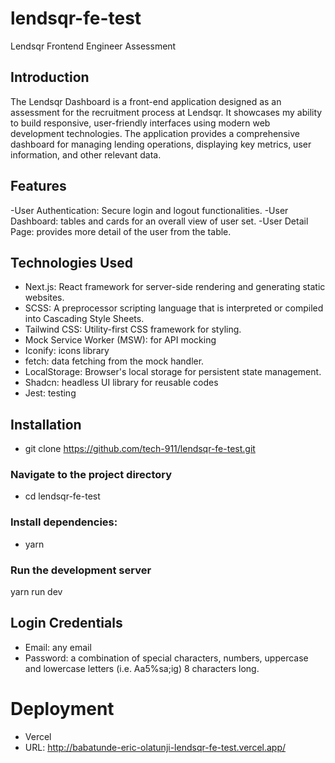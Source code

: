 # lendsqr-fe-test

Lendsqr Frontend Engineer Assessment

## Introduction

The Lendsqr Dashboard is a front-end application designed as an assessment for the recruitment process at Lendsqr. It showcases my ability to build responsive, user-friendly interfaces using modern web development technologies. The application provides a comprehensive dashboard for managing lending operations, displaying key metrics, user information, and other relevant data.

## Features

-User Authentication: Secure login and logout functionalities.
-User Dashboard: tables and cards for an overall view of user set.
-User Detail Page: provides more detail of the user from the table.

## Technologies Used

- Next.js: React framework for server-side rendering and generating static websites.
- SCSS: A preprocessor scripting language that is interpreted or compiled into Cascading Style Sheets.
- Tailwind CSS: Utility-first CSS framework for styling.
- Mock Service Worker (MSW): for API mocking
- Iconify: icons library
- fetch: data fetching from the mock handler.
- LocalStorage: Browser's local storage for persistent state management.
- Shadcn: headless UI library for reusable codes
- Jest: testing

## Installation

- git clone https://github.com/tech-911/lendsqr-fe-test.git

### Navigate to the project directory

- cd lendsqr-fe-test

### Install dependencies:

- yarn

### Run the development server

yarn run dev

## Login Credentials

- Email: any email
- Password: a combination of special characters, numbers, uppercase and lowercase letters (i.e. Aa5%sa;ig) 8 characters long.

# Deployment

- Vercel
- URL: http://babatunde-eric-olatunji-lendsqr-fe-test.vercel.app/
